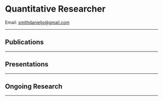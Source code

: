 Quantitative Researcher
===

Email: smithdanieljo@gmail.com

---

## Publications
---


## Presentations
----


## Ongoing Research
----
